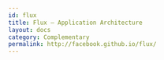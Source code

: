 ```yaml
---
id: flux
title: Flux – Application Architecture
layout: docs
category: Complementary
permalink: http://facebook.github.io/flux/
---
```


